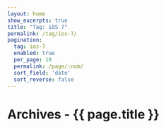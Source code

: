 ```yaml
---
layout: home
show_excerpts: true
title: "Tag: iOS 7"
permalink: /tag/ios-7/
pagination:
  tag: ios-7
  enabled: true
  per_page: 10
  permalink: /page/:num/
  sort_field: 'date'
  sort_reverse: false
---
```


<h1>Archives - {{ page.title }}</h1>
